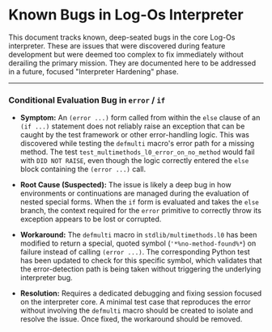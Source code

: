 # Known Bugs in Log-Os Interpreter

This document tracks known, deep-seated bugs in the core Log-Os interpreter. These are issues that were discovered during feature development but were deemed too complex to fix immediately without derailing the primary mission. They are documented here to be addressed in a future, focused "Interpreter Hardening" phase.

---

### Conditional Evaluation Bug in `error` / `if`

-   **Symptom:** An `(error ...)` form called from within the `else` clause of an `(if ...)` statement does not reliably raise an exception that can be caught by the test framework or other error-handling logic. This was discovered while testing the `defmulti` macro's error path for a missing method. The test `test_multimethods_l0_error_on_no_method` would fail with `DID NOT RAISE`, even though the logic correctly entered the `else` block containing the `(error ...)` call.

-   **Root Cause (Suspected):** The issue is likely a deep bug in how environments or continuations are managed during the evaluation of nested special forms. When the `if` form is evaluated and takes the `else` branch, the context required for the `error` primitive to correctly throw its exception appears to be lost or corrupted.

-   **Workaround:** The `defmulti` macro in `stdlib/multimethods.l0` has been modified to return a special, quoted symbol (`'*%no-method-found%*`) on failure instead of calling `(error ...)`. The corresponding Python test has been updated to check for this specific symbol, which validates that the error-detection path is being taken without triggering the underlying interpreter bug.

-   **Resolution:** Requires a dedicated debugging and fixing session focused on the interpreter core. A minimal test case that reproduces the error without involving the `defmulti` macro should be created to isolate and resolve the issue. Once fixed, the workaround should be removed.